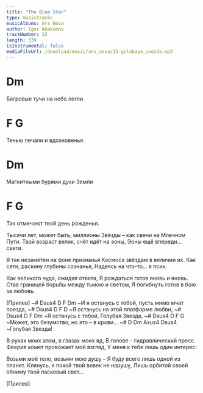```yaml
---
title: "The Blue Star"
type: musicTracks
musicAlbums: Ars Nova
author: Igor Abakumov
trackNumber: 15
length: 339
isInstrumental: false
mediaFileUrl: /download/music/ars_nova/15-golubaya_zvezda.mp3
---
```


#    Dm
Багровые тучи на небо легли
# F           G
Тенью печали и вдохновенья.
#    Dm
Магнитными бурями духи Земли
# F             G
Так отмечают твой день рожденья.

Тысячи лет, может быть, миллионы
Звёзды – как свечи на Млечном Пути.
Твой возраст велик, счёт идёт на эоны,
Эоны ещё впереди... свети.

Я так незаметен на фоне признанья
Космоса звёздам в величии их.
Как сети, раскину глубины сознанья,
Надеясь на что-то... я псих.

Как великого чуда, ожидая ответа,
Я рождаться готов вновь и вновь.
Став границей борьбы между тьмою и светом,
Я погибнуть готов в бою за любовь.

[Припев]
~#       Dsus4      D                F       Dm
~И я останусь с тобой, пусть мимо мчат поезда,
~#     Dsus4    D         F        D
~Я останусь на этой платформе любви,
~#     Dsus4      D        F       Dm
~Я останусь с тобой, Голубая Звезда,
~#       Dsus4  D          F           G
~Может, это безумство, но это – в крови...
~#             D  Dm  Asus4  Dsus4
~Голубая Звезда!

В руках моих атом, в глазах моих яд,
В голове – гидравлический пресс.
Феерия комет провожает мой взгляд,
У меня к тебе лишь один интерес:

Возьми моё тело, возьми мою душу –
Я буду всего лишь одной из планет.
Клянусь, я покой твой вовек не нарушу,
Лишь орбитой своей обниму твой ласковый свет... 

[Припев]

